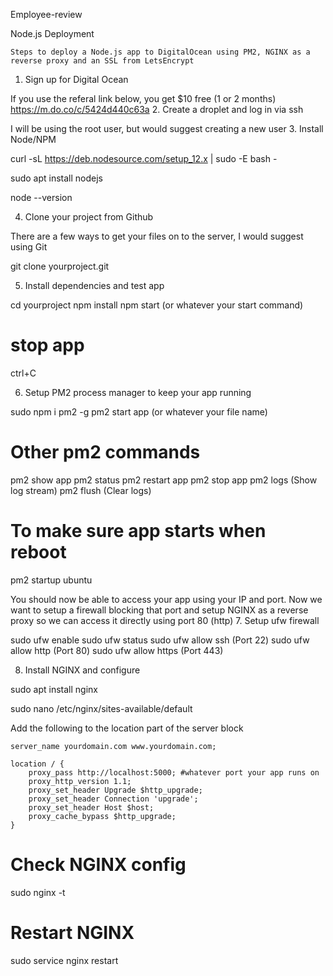 Employee-review 

Node.js Deployment

    Steps to deploy a Node.js app to DigitalOcean using PM2, NGINX as a reverse proxy and an SSL from LetsEncrypt

1. Sign up for Digital Ocean

If you use the referal link below, you get $10 free (1 or 2 months) https://m.do.co/c/5424d440c63a
2. Create a droplet and log in via ssh

I will be using the root user, but would suggest creating a new user
3. Install Node/NPM

curl -sL https://deb.nodesource.com/setup_12.x | sudo -E bash -

sudo apt install nodejs

node --version

4. Clone your project from Github

There are a few ways to get your files on to the server, I would suggest using Git

git clone yourproject.git

5. Install dependencies and test app

cd yourproject
npm install
npm start (or whatever your start command)
# stop app
ctrl+C

6. Setup PM2 process manager to keep your app running

sudo npm i pm2 -g
pm2 start app (or whatever your file name)

# Other pm2 commands
pm2 show app
pm2 status
pm2 restart app
pm2 stop app
pm2 logs (Show log stream)
pm2 flush (Clear logs)

# To make sure app starts when reboot
pm2 startup ubuntu

You should now be able to access your app using your IP and port. Now we want to setup a firewall blocking that port and setup NGINX as a reverse proxy so we can access it directly using port 80 (http)
7. Setup ufw firewall

sudo ufw enable
sudo ufw status
sudo ufw allow ssh (Port 22)
sudo ufw allow http (Port 80)
sudo ufw allow https (Port 443)

8. Install NGINX and configure

sudo apt install nginx

sudo nano /etc/nginx/sites-available/default

Add the following to the location part of the server block

    server_name yourdomain.com www.yourdomain.com;

    location / {
        proxy_pass http://localhost:5000; #whatever port your app runs on
        proxy_http_version 1.1;
        proxy_set_header Upgrade $http_upgrade;
        proxy_set_header Connection 'upgrade';
        proxy_set_header Host $host;
        proxy_cache_bypass $http_upgrade;
    }

# Check NGINX config
sudo nginx -t

# Restart NGINX
sudo service nginx restart
